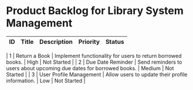 # Product Backlog for Library System Management

| ID | Title                          | Description                                                          | Priority | Status      |
|----|--------------------------------|----------------------------------------------------------------------|----------|-------------|

| 1  | Return a Book                  | Implement functionality for users to return borrowed books.          | High     | Not Started |
| 2  | Due Date Reminder              | Send reminders to users about upcoming due dates for borrowed books. | Medium   | Not Started |
| 3 | User Profile Management        | Allow users to update their profile information.                     | Low      | Not Started |


